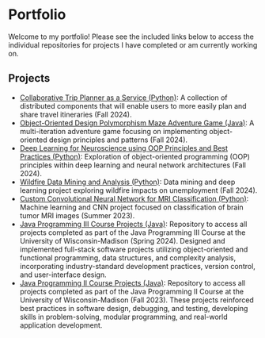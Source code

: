 # Portfolio
Welcome to my portfolio! Please see the included links below to access the individual repositories for projects I have completed or am currently working on.

## Projects
- [Collaborative Trip Planner as a Service (Python)](https://github.com/sierrareschke/Collaborative-Trip-Planner): A collection of distributed components that will enable users to more easily plan and share travel itineraries (Fall 2024).
- [Object-Oriented Design Polymorphism Maze Adventure Game (Java)](https://github.com/sierrareschke/OOD-Maze-Game): A multi-iteration adventure game focusing on implementing object-oriented design principles and patterns (Fall 2024).
- [Deep Learning for Neuroscience using OOP Principles and Best Practices (Python)](https://github.com/nolanrbrady/neuro_dl_stats): Exploration of object-oriented programming (OOP) principles within deep learning and neural network architectures (Fall 2024).
- [Wildfire Data Mining and Analysis (Python)](https://github.com/sierrareschke/Wildfire-Analysis): Data mining and deep learning project exploring wildfire impacts on unemployment (Fall 2024).
- [Custom Convolutional Neural Network for MRI Classification (Python)](https://github.com/sierrareschke/brain_mri_cnn.git): Machine learning and CNN project focused on classification of brain tumor MRI images (Summer 2023).
- [Java Programming III Course Projects (Java)](https://github.com/sierrareschke/Java-CS400-projects.git): Repository to access all projects completed as part of the Java Programming III Course at the University of Wisconsin-Madison (Spring 2024). Designed and implemented full-stack software projects utilizing object-oriented and functional programming, data structures, and complexity analysis, incorporating industry-standard development practices, version control, and user-interface design.
- [Java Programming II Course Projects (Java)](https://github.com/sierrareschke/Java-CS300-projects.git): Repository to access all projects completed as part of the Java Programming II Course at the University of Wisconsin-Madison (Fall 2023). These projects reinforced best practices in software design, debugging, and testing, developing skills in problem-solving, modular programming, and real-world application development.


